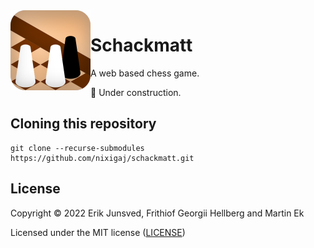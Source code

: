<img align="left" alt="" src="https://raw.githubusercontent.com/nixigaj/schackmatt/eb3dd466ff635084042b9d8096b316f5e5d2fbc3/icon.svg" height="128" />

# Schackmatt

A web based chess game.

🚧 Under construction.

## Cloning this repository

```
git clone --recurse-submodules https://github.com/nixigaj/schackmatt.git
```

## License
Copyright © 2022 Erik Junsved, Frithiof Georgii Hellberg and Martin Ek

Licensed under the MIT license ([LICENSE](LICENSE))
